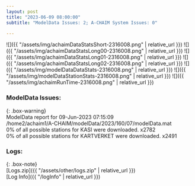 ```yaml
---
layout: post
title: "2023-06-09 08:00:00"
subtitle: "ModelData Issues: 2; A-CHAIM System Issues: 0"

---
```


![]({{ "/assets/img/achaimDataStatsShort-2316008.png" | relative_url }})
![]({{ "/assets/img/achaimDataStatsLong00-2316008.png" | relative_url }})
![]({{ "/assets/img/achaimDataStatsLong01-2316008.png" | relative_url }})
![]({{ "/assets/img/achaimDataStatsLong02-2316008.png" | relative_url }})
![]({{ "/assets/img/modelDataDataStats-2316008.png" | relative_url }})
![]({{ "/assets/img/modelDataStationStats-2316008.png" | relative_url }})
![]({{ "/assets/img/achaimRunTime-2316008.png" | relative_url }})


### ModelData Issues:  
  
{: .box-warning}  
 ModelData report for 09-Jun-2023 07:15:09   
 /home2/achaim1/A-CHAIM/modelData/2023/160/07/modelData.mat   
 0% of all possible stations for KASI were downloaded. x2782   
 0% of all possible stations for KARTVERKET were downloaded. x2491   
  


### Logs:  
  
{: .box-note}  
[Logs.zip]({{ "/assets/other/logs.zip" | relative_url }})  
[Log Info]({{ "/logInfo" | relative_url }})  
